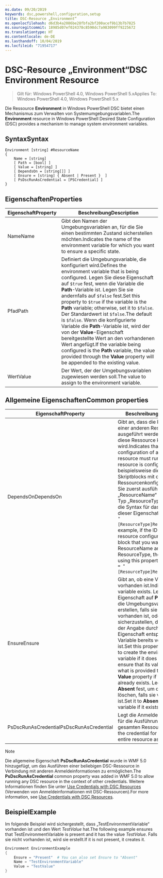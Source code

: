 ```yaml
---
ms.date: 09/20/2019
keywords: dsc,powershell,configuration,setup
title: DSC-Resource „Environment“
ms.openlocfilehash: d6d3b4a2086be28fbfa2bf200acef9b13b7b7825
ms.sourcegitcommit: 18985d07ef024378c8590dc7a983099ff9225672
ms.translationtype: HT
ms.contentlocale: de-DE
ms.lasthandoff: 10/04/2019
ms.locfileid: "71954717"
---
```

# <a name="dsc-environment-resource"></a><span data-ttu-id="abfe7-103">DSC-Resource „Environment“</span><span class="sxs-lookup"><span data-stu-id="abfe7-103">DSC Environment Resource</span></span>

> <span data-ttu-id="abfe7-104">Gilt für: Windows PowerShell 4.0, Windows PowerShell 5.x</span><span class="sxs-lookup"><span data-stu-id="abfe7-104">Applies To: Windows PowerShell 4.0, Windows PowerShell 5.x</span></span>

<span data-ttu-id="abfe7-105">Die Ressource **Environment** in Windows PowerShell DSC bietet einen Mechanismus zum Verwalten von Systemumgebungsvariablen.</span><span class="sxs-lookup"><span data-stu-id="abfe7-105">The **Environment** resource in Windows PowerShell Desired State Configuration (DSC) provides a mechanism to manage system environment variables.</span></span>

## <a name="syntax"></a><span data-ttu-id="abfe7-106">Syntax</span><span class="sxs-lookup"><span data-stu-id="abfe7-106">Syntax</span></span>

```Syntax
Environment [string] #ResourceName
{
    Name = [string]
    [ Path = [bool] ]
    [ Value = [string] ]
    [ DependsOn = [string[]] ]
    [ Ensure = [string] { Absent | Present }  ]
    [ PsDscRunAsCredential = [PSCredential] ]
}
```

## <a name="properties"></a><span data-ttu-id="abfe7-107">Eigenschaften</span><span class="sxs-lookup"><span data-stu-id="abfe7-107">Properties</span></span>

|<span data-ttu-id="abfe7-108">Eigenschaft</span><span class="sxs-lookup"><span data-stu-id="abfe7-108">Property</span></span> |<span data-ttu-id="abfe7-109">Beschreibung</span><span class="sxs-lookup"><span data-stu-id="abfe7-109">Description</span></span> |
|---|---|
|<span data-ttu-id="abfe7-110">Name</span><span class="sxs-lookup"><span data-stu-id="abfe7-110">Name</span></span> |<span data-ttu-id="abfe7-111">Gibt den Namen der Umgebungsvariablen an, für die Sie einen bestimmten Zustand sicherstellen möchten.</span><span class="sxs-lookup"><span data-stu-id="abfe7-111">Indicates the name of the environment variable for which you want to ensure a specific state.</span></span> |
|<span data-ttu-id="abfe7-112">Pfad</span><span class="sxs-lookup"><span data-stu-id="abfe7-112">Path</span></span> |<span data-ttu-id="abfe7-113">Definiert die Umgebungsvariable, die konfiguriert wird.</span><span class="sxs-lookup"><span data-stu-id="abfe7-113">Defines the environment variable that is being configured.</span></span> <span data-ttu-id="abfe7-114">Legen Sie diese Eigenschaft auf `$true` fest, wenn die Variable die **Path**-Variable ist. Legen Sie sie andernfalls auf `$false` fest.</span><span class="sxs-lookup"><span data-stu-id="abfe7-114">Set this property to `$true` if the variable is the **Path** variable; otherwise, set it to `$false`.</span></span> <span data-ttu-id="abfe7-115">Der Standardwert ist `$false`.</span><span class="sxs-lookup"><span data-stu-id="abfe7-115">The default is `$false`.</span></span> <span data-ttu-id="abfe7-116">Wenn die konfigurierte Variable die **Path**-Variable ist, wird der von der **Value**-Eigenschaft bereitgestellte Wert an den vorhandenen Wert angefügt.</span><span class="sxs-lookup"><span data-stu-id="abfe7-116">If the variable being configured is the **Path** variable, the value provided through the **Value** property will be appended to the existing value.</span></span> |
|<span data-ttu-id="abfe7-117">Wert</span><span class="sxs-lookup"><span data-stu-id="abfe7-117">Value</span></span> |<span data-ttu-id="abfe7-118">Der Wert, der der Umgebungsvariablen zugewiesen werden soll.</span><span class="sxs-lookup"><span data-stu-id="abfe7-118">The value to assign to the environment variable.</span></span> |

## <a name="common-properties"></a><span data-ttu-id="abfe7-119">Allgemeine Eigenschaften</span><span class="sxs-lookup"><span data-stu-id="abfe7-119">Common properties</span></span>

|<span data-ttu-id="abfe7-120">Eigenschaft</span><span class="sxs-lookup"><span data-stu-id="abfe7-120">Property</span></span> |<span data-ttu-id="abfe7-121">Beschreibung</span><span class="sxs-lookup"><span data-stu-id="abfe7-121">Description</span></span> |
|---|---|
|<span data-ttu-id="abfe7-122">DependsOn</span><span class="sxs-lookup"><span data-stu-id="abfe7-122">DependsOn</span></span> |<span data-ttu-id="abfe7-123">Gibt an, dass die Konfiguration einer anderen Ressource ausgeführt werden muss, bevor diese Ressource konfiguriert wird.</span><span class="sxs-lookup"><span data-stu-id="abfe7-123">Indicates that the configuration of another resource must run before this resource is configured.</span></span> <span data-ttu-id="abfe7-124">Wenn beispielsweise die ID des Skriptblocks mit der Ressourcenkonfiguration, den Sie zuerst ausführen möchten, „ResourceName“ und dessen Typ „ResourceType“ ist, lautet die Syntax für das Verwenden dieser Eigenschaft `DependsOn = "[ResourceType]ResourceName"`.</span><span class="sxs-lookup"><span data-stu-id="abfe7-124">For example, if the ID of the resource configuration script block that you want to run first is ResourceName and its type is ResourceType, the syntax for using this property is `DependsOn = "[ResourceType]ResourceName"`.</span></span> |
|<span data-ttu-id="abfe7-125">Ensure</span><span class="sxs-lookup"><span data-stu-id="abfe7-125">Ensure</span></span> |<span data-ttu-id="abfe7-126">Gibt an, ob eine Variable vorhanden ist.</span><span class="sxs-lookup"><span data-stu-id="abfe7-126">Indicates if a variable exists.</span></span> <span data-ttu-id="abfe7-127">Legen Sie diese Eigenschaft auf **Present** fest, um die Umgebungsvariable zu erstellen, falls sie noch nicht vorhanden ist, oder um sicherzustellen, dass ihr Wert der Angabe durch die **Value**-Eigenschaft entspricht, wenn die Variable bereits vorhanden ist.</span><span class="sxs-lookup"><span data-stu-id="abfe7-127">Set this property to **Present** to create the environment variable if it does not exist or to ensure that its value matches what is provided through the **Value** property if the variable already exists.</span></span> <span data-ttu-id="abfe7-128">Legen Sie sie auf **Absent** fest, um die Variable zu löschen, falls sie vorhanden ist.</span><span class="sxs-lookup"><span data-stu-id="abfe7-128">Set it to **Absent** to delete the variable if it exists.</span></span> |
|<span data-ttu-id="abfe7-129">PsDscRunAsCredential</span><span class="sxs-lookup"><span data-stu-id="abfe7-129">PsDscRunAsCredential</span></span> |<span data-ttu-id="abfe7-130">Legt die Anmeldeinformationen für die Ausführung der gesamten Ressource fest.</span><span class="sxs-lookup"><span data-stu-id="abfe7-130">Sets the credential for running the entire resource as.</span></span> |

> [!NOTE]
> <span data-ttu-id="abfe7-131">Die allgemeine Eigenschaft **PsDscRunAsCredential** wurde in WMF 5.0 hinzugefügt, um das Ausführen einer beliebigen DSC-Ressource in Verbindung mit anderen Anmeldeinformationen zu ermöglichen.</span><span class="sxs-lookup"><span data-stu-id="abfe7-131">The **PsDscRunAsCredential** common property was added in WMF 5.0 to allow running any DSC resource in the context of other credentials.</span></span> <span data-ttu-id="abfe7-132">Weitere Informationen finden Sie unter [Use Credentials with DSC Resources](../../../configurations/runasuser.md) (Verwenden von Anmeldeinformationen mit DSC-Ressourcen).</span><span class="sxs-lookup"><span data-stu-id="abfe7-132">For more information, see [Use Credentials with DSC Resources](../../../configurations/runasuser.md).</span></span>

## <a name="example"></a><span data-ttu-id="abfe7-133">Beispiel</span><span class="sxs-lookup"><span data-stu-id="abfe7-133">Example</span></span>

<span data-ttu-id="abfe7-134">Im folgende Beispiel wird sichergestellt, dass „TestEnvironmentVariable“ vorhanden ist und den Wert _TestValue_ hat.</span><span class="sxs-lookup"><span data-stu-id="abfe7-134">The following example ensures that TestEnvironmentVariable is present and it has the value _TestValue_.</span></span> <span data-ttu-id="abfe7-135">Falls sie nicht vorhanden ist, wird sie erstellt.</span><span class="sxs-lookup"><span data-stu-id="abfe7-135">If it is not present, it creates it.</span></span>

```powershell
Environment EnvironmentExample
{
    Ensure = "Present"  # You can also set Ensure to "Absent"
    Name = "TestEnvironmentVariable"
    Value = "TestValue"
}
```